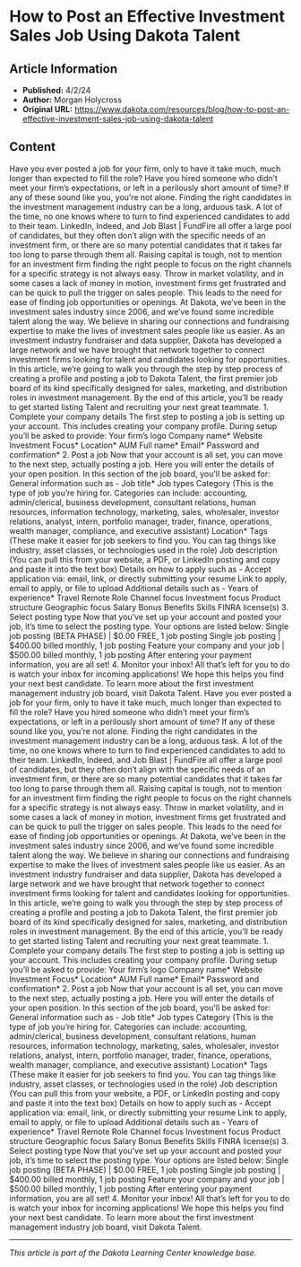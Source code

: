 # How to Post an Effective Investment Sales Job Using Dakota Talent

## Article Information
- **Published:** 4/2/24
- **Author:** Morgan Holycross
- **Original URL:** https://www.dakota.com/resources/blog/how-to-post-an-effective-investment-sales-job-using-dakota-talent

## Content

Have you ever posted a job for your firm, only to have it take much, much longer than expected to fill the role? Have you hired someone who didn’t meet your firm’s expectations, or left in a perilously short amount of time? If any of these sound like you, you’re not alone. Finding the right candidates in the investment management industry can be a long, arduous task. A lot of the time, no one knows where to turn to find experienced candidates to add to their team. LinkedIn, Indeed, and Job Blast | FundFire all offer a large pool of candidates, but they often don’t align with the specific needs of an investment firm, or there are so many potential candidates that it takes far too long to parse through them all. Raising capital is tough, not to mention for an investment firm finding the right people to focus on the right channels for a specific strategy is not always easy. Throw in market volatility, and in some cases a lack of money in motion, investment firms get frustrated and can be quick to pull the trigger on sales people. This leads to the need for ease of finding job opportunities or openings. At Dakota, we’ve been in the investment sales industry since 2006, and we’ve found some incredible talent along the way. We believe in sharing our connections and fundraising expertise to make the lives of investment sales people like us easier. As an investment industry fundraiser and data supplier, Dakota has developed a large network and we have brought that network together to connect investment firms looking for talent and candidates looking for opportunities. In this article, we’re going to walk you through the step by step process of creating a profile and posting a job to Dakota Talent, the first premier job board of its kind specifically designed for sales, marketing, and distribution roles in investment management. By the end of this article, you’ll be ready to get started listing Talent and recruiting your next great teammate. 1. Complete your company details The first step to posting a job is setting up your account. This includes creating your company profile. During setup you’ll be asked to provide: Your firm’s logo Company name* Website Investment Focus* Location* AUM Full name* Email* Password and confirmation* 2. Post a job Now that your account is all set, you can move to the next step, actually posting a job. Here you will enter the details of your open position. In this section of the job board, you'll be asked for: General information such as - Job title* Job types Category (This is the type of job you’re hiring for. Categories can include: accounting, admin/clerical, business development, consultant relations, human resources, information technology, marketing, sales, wholesaler, investor relations, analyst, intern, portfolio manager, trader, finance, operations, wealth manager, compliance, and executive assistant) Location* Tags (These make it easier for job seekers to find you. You can tag things like industry, asset classes, or technologies used in the role) Job description (You can pull this from your website, a PDF, or LinkedIn posting and copy and paste it into the text box) Details on how to apply such as - Accept application via: email, link, or directly submitting your resume Link to apply, email to apply, or file to upload Additional details such as - Years of experience* Travel Remote Role Channel focus Investment focus Product structure Geographic focus Salary Bonus Benefits Skills FINRA license(s) 3. Select posting type Now that you’ve set up your account and posted your job, it’s time to select the posting type. Your options are listed below: Single job posting (BETA PHASE) | $0.00 FREE, 1 job posting Single job posting | $400.00 billed monthly, 1 job posting Feature your company and your job | $500.00 billed monthly, 1 job posting After entering your payment information, you are all set! 4. Monitor your inbox! All that’s left for you to do is watch your inbox for incoming applications! We hope this helps you find your next best candidate. To learn more about the first investment management industry job board, visit Dakota Talent. Have you ever posted a job for your firm, only to have it take much, much longer than expected to fill the role? Have you hired someone who didn’t meet your firm’s expectations, or left in a perilously short amount of time? If any of these sound like you, you’re not alone. Finding the right candidates in the investment management industry can be a long, arduous task. A lot of the time, no one knows where to turn to find experienced candidates to add to their team. LinkedIn, Indeed, and Job Blast | FundFire all offer a large pool of candidates, but they often don’t align with the specific needs of an investment firm, or there are so many potential candidates that it takes far too long to parse through them all. Raising capital is tough, not to mention for an investment firm finding the right people to focus on the right channels for a specific strategy is not always easy. Throw in market volatility, and in some cases a lack of money in motion, investment firms get frustrated and can be quick to pull the trigger on sales people. This leads to the need for ease of finding job opportunities or openings. At Dakota, we’ve been in the investment sales industry since 2006, and we’ve found some incredible talent along the way. We believe in sharing our connections and fundraising expertise to make the lives of investment sales people like us easier. As an investment industry fundraiser and data supplier, Dakota has developed a large network and we have brought that network together to connect investment firms looking for talent and candidates looking for opportunities. In this article, we’re going to walk you through the step by step process of creating a profile and posting a job to Dakota Talent, the first premier job board of its kind specifically designed for sales, marketing, and distribution roles in investment management. By the end of this article, you’ll be ready to get started listing Talent and recruiting your next great teammate. 1. Complete your company details The first step to posting a job is setting up your account. This includes creating your company profile. During setup you’ll be asked to provide: Your firm’s logo Company name* Website Investment Focus* Location* AUM Full name* Email* Password and confirmation* 2. Post a job Now that your account is all set, you can move to the next step, actually posting a job. Here you will enter the details of your open position. In this section of the job board, you'll be asked for: General information such as - Job title* Job types Category (This is the type of job you’re hiring for. Categories can include: accounting, admin/clerical, business development, consultant relations, human resources, information technology, marketing, sales, wholesaler, investor relations, analyst, intern, portfolio manager, trader, finance, operations, wealth manager, compliance, and executive assistant) Location* Tags (These make it easier for job seekers to find you. You can tag things like industry, asset classes, or technologies used in the role) Job description (You can pull this from your website, a PDF, or LinkedIn posting and copy and paste it into the text box) Details on how to apply such as - Accept application via: email, link, or directly submitting your resume Link to apply, email to apply, or file to upload Additional details such as - Years of experience* Travel Remote Role Channel focus Investment focus Product structure Geographic focus Salary Bonus Benefits Skills FINRA license(s) 3. Select posting type Now that you’ve set up your account and posted your job, it’s time to select the posting type. Your options are listed below: Single job posting (BETA PHASE) | $0.00 FREE, 1 job posting Single job posting | $400.00 billed monthly, 1 job posting Feature your company and your job | $500.00 billed monthly, 1 job posting After entering your payment information, you are all set! 4. Monitor your inbox! All that’s left for you to do is watch your inbox for incoming applications! We hope this helps you find your next best candidate. To learn more about the first investment management industry job board, visit Dakota Talent.

---

*This article is part of the Dakota Learning Center knowledge base.*